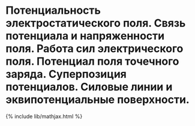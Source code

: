 # Потенциальность электростатического поля. Связь потенциала и напряженности поля. Работа сил электрического поля. Потенциал поля точечного заряда. Суперпозиция потенциалов. Силовые линии и эквипотенциальные поверхности.

{% include lib/mathjax.html %}

